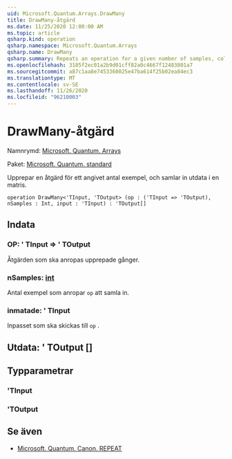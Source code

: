 ```yaml
---
uid: Microsoft.Quantum.Arrays.DrawMany
title: DrawMany-åtgärd
ms.date: 11/25/2020 12:00:00 AM
ms.topic: article
qsharp.kind: operation
qsharp.namespace: Microsoft.Quantum.Arrays
qsharp.name: DrawMany
qsharp.summary: Repeats an operation for a given number of samples, collecting its outputs in an array.
ms.openlocfilehash: 3185f2ec01a2b9d01cff82a0c4667f12483801a7
ms.sourcegitcommit: a87c1aa8e7453360025e47ba614f25b02ea84ec3
ms.translationtype: MT
ms.contentlocale: sv-SE
ms.lasthandoff: 11/26/2020
ms.locfileid: "96210003"
---
```

# <a name="drawmany-operation"></a>DrawMany-åtgärd

Namnrymd: [Microsoft. Quantum. Arrays](xref:Microsoft.Quantum.Arrays)

Paket: [Microsoft. Quantum. standard](https://nuget.org/packages/Microsoft.Quantum.Standard)


Upprepar en åtgärd för ett angivet antal exempel, och samlar in utdata i en matris.

```qsharp
operation DrawMany<'TInput, 'TOutput> (op : ('TInput => 'TOutput), nSamples : Int, input : 'TInput) : 'TOutput[]
```


## <a name="input"></a>Indata

### <a name="op--tinput--toutput"></a>OP: ' TInput => ' TOutput 

Åtgärden som ska anropas upprepade gånger.


### <a name="nsamples--int"></a>nSamples: [int](xref:microsoft.quantum.lang-ref.int)

Antal exempel som anropar `op` att samla in.


### <a name="input--tinput"></a>inmatade: ' TInput

Inpasset som ska skickas till `op` .



## <a name="output--toutput"></a>Utdata: ' TOutput []



## <a name="type-parameters"></a>Typparametrar

### <a name="tinput"></a>'TInput


### <a name="toutput"></a>'TOutput



## <a name="see-also"></a>Se även

- [Microsoft. Quantum. Canon. REPEAT](xref:Microsoft.Quantum.Canon.Repeat)
